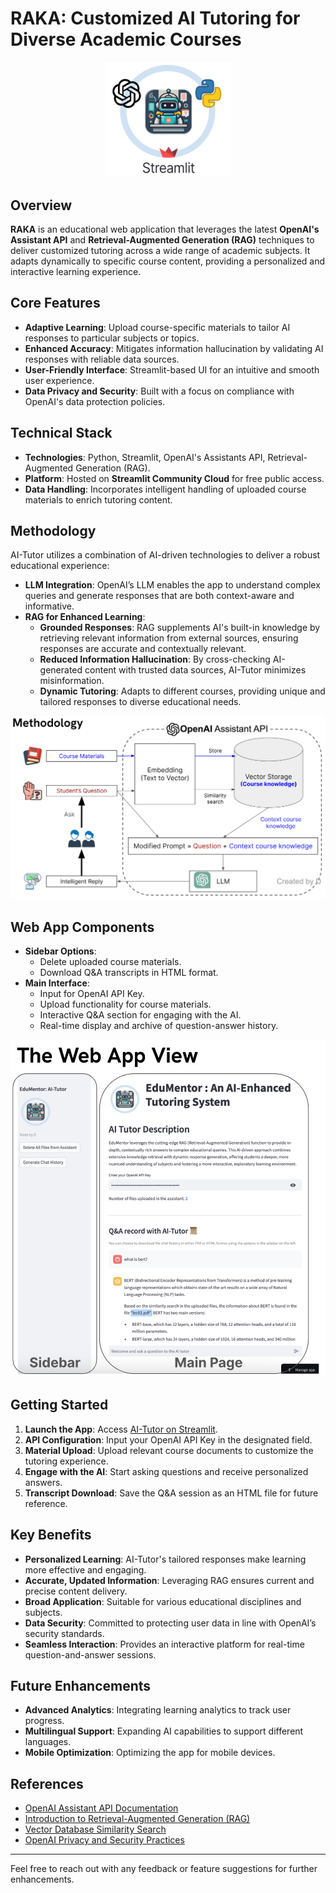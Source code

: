 # RAKA: Customized AI Tutoring for Diverse Academic Courses

<div align="center">
    <img src="sb_logo.png" alt="AI_Tutor" width="200"/>
</div>

## Overview
**RAKA** is an educational web application that leverages the latest **OpenAI's Assistant API** and **Retrieval-Augmented Generation (RAG)** techniques to deliver customized tutoring across a wide range of academic subjects. It adapts dynamically to specific course content, providing a personalized and interactive learning experience.

## Core Features
- **Adaptive Learning**: Upload course-specific materials to tailor AI responses to particular subjects or topics.
- **Enhanced Accuracy**: Mitigates information hallucination by validating AI responses with reliable data sources.
- **User-Friendly Interface**: Streamlit-based UI for an intuitive and smooth user experience.
- **Data Privacy and Security**: Built with a focus on compliance with OpenAI's data protection policies.

## Technical Stack
- **Technologies**: Python, Streamlit, OpenAI's Assistants API, Retrieval-Augmented Generation (RAG).
- **Platform**: Hosted on **Streamlit Community Cloud** for free public access.
- **Data Handling**: Incorporates intelligent handling of uploaded course materials to enrich tutoring content.

## Methodology
AI-Tutor utilizes a combination of AI-driven technologies to deliver a robust educational experience:

- **LLM Integration**: OpenAI’s LLM enables the app to understand complex queries and generate responses that are both context-aware and informative.
- **RAG for Enhanced Learning**:
  - **Grounded Responses**: RAG supplements AI's built-in knowledge by retrieving relevant information from external sources, ensuring responses are accurate and contextually relevant.
  - **Reduced Information Hallucination**: By cross-checking AI-generated content with trusted data sources, AI-Tutor minimizes misinformation.
  - **Dynamic Tutoring**: Adapts to different courses, providing unique and tailored responses to diverse educational needs.

<div align="center">
    <img src="method.png" alt="Method" width="700"/>
</div>

## Web App Components
- **Sidebar Options**:
  - Delete uploaded course materials.
  - Download Q&A transcripts in HTML format.
- **Main Interface**:
  - Input for OpenAI API Key.
  - Upload functionality for course materials.
  - Interactive Q&A section for engaging with the AI.
  - Real-time display and archive of question-answer history.

<div align="center">
    <img src="web_app_view.png" alt="AI_Tutor" width="700"/>
</div>

## Getting Started
1. **Launch the App**: Access [AI-Tutor on Streamlit](https://aitutor-gawywv3h6qfwzzvikfzkpl.streamlit.app/).
2. **API Configuration**: Input your OpenAI API Key in the designated field.
3. **Material Upload**: Upload relevant course documents to customize the tutoring experience.
4. **Engage with the AI**: Start asking questions and receive personalized answers.
5. **Transcript Download**: Save the Q&A session as an HTML file for future reference.

## Key Benefits
- **Personalized Learning**: AI-Tutor's tailored responses make learning more effective and engaging.
- **Accurate, Updated Information**: Leveraging RAG ensures current and precise content delivery.
- **Broad Application**: Suitable for various educational disciplines and subjects.
- **Data Security**: Committed to protecting user data in line with OpenAI’s security standards.
- **Seamless Interaction**: Provides an interactive platform for real-time question-and-answer sessions.

## Future Enhancements
- **Advanced Analytics**: Integrating learning analytics to track user progress.
- **Multilingual Support**: Expanding AI capabilities to support different languages.
- **Mobile Optimization**: Optimizing the app for mobile devices.

## References
- [OpenAI Assistant API Documentation](https://platform.openai.com/docs/guides/assistants)
- [Introduction to Retrieval-Augmented Generation (RAG)](https://www.datastax.com/blog/2020/10/introducing-retrieval-augmented-generation-rag)
- [Vector Database Similarity Search](https://www.infoworld.com/article/3634357/what-is-vector-search-better-search-through-ai.html)
- [OpenAI Privacy and Security Practices](https://openai.com/security)

---

Feel free to reach out with any feedback or feature suggestions for further enhancements.
